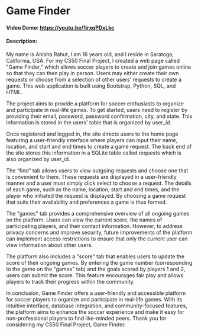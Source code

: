 # Game Finder
#### Video Demo:  <https://youtu.be/1jrxqPDxLkc>
#### Description:

My name is Anisha Rahut, I am 16 years old, and I reside in Saratoga, California, USA. For my CS50 Final Project, I created a web page called "Game Finder," which allows soccer players to create and join games online so that they can then play in person. Users may either create their own requests or choose from a selection of other users' requests to create a game. This web application is built using Bootstrap, Python, SQL, and HTML.

The project aims to provide a platform for soccer enthusiasts to organize and participate in real-life games. To get started, users need to register by providing their email, password, password confirmation, city, and state. This information is stored in the users' table that is organized by user_id.

Once registered and logged in, the site directs users to the home page featuring a user-friendly interface where players can input their name, location, and start and end times to create a game request. The back end of the site stores this information in a SQLite table called requests which is also organized by user_id.

The “find” tab allows users to view outgoing requests and choose one that is convenient to them. These requests are displayed in a user-friendly manner and a user must simply click select to choose a request. The details of each game, such as the name, location, start and end times, and the player who initiated the request is displayed. By choosing a game request that suits their availability and preferences a game is thus formed.

The "games" tab provides a comprehensive overview of all ongoing games on the platform. Users can view the current score, the names of participating players, and their contact information. However, to address privacy concerns and improve security, future improvements of the platform can implement access restrictions to ensure that only the current user can view information about other users.

The platform also includes a "score" tab that enables users to update the score of their ongoing games. By entering the game number (corresponding to the game on the "games" tab) and the goals scored by players 1 and 2, users can submit the score. This feature encourages fair play and allows players to track their progress within the community.


In conclusion, Game Finder offers a user-friendly and accessible platform for soccer players to organize and participate in real-life games. With its intuitive interface, database integration, and community-focused features, the platform aims to enhance the soccer experience and make it easy for non-professional players to find like-minded peers. Thank you for considering my CS50 Final Project, Game Finder.




